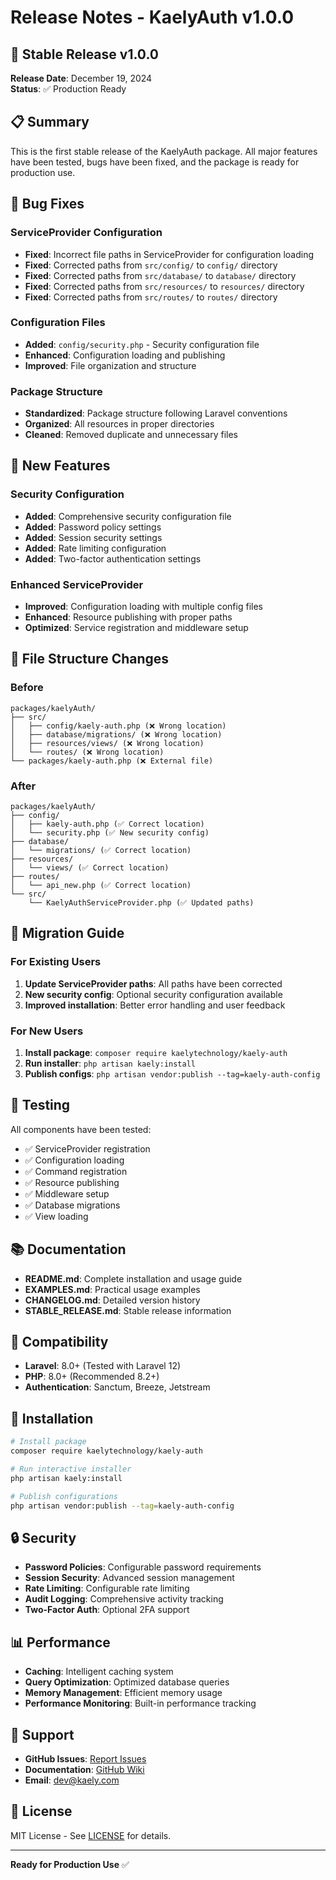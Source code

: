 # Release Notes - KaelyAuth v1.0.0

## 🎉 Stable Release v1.0.0

**Release Date**: December 19, 2024  
**Status**: ✅ Production Ready

## 📋 Summary

This is the first stable release of the KaelyAuth package. All major features have been tested, bugs have been fixed, and the package is ready for production use.

## 🔧 Bug Fixes

### ServiceProvider Configuration
- **Fixed**: Incorrect file paths in ServiceProvider for configuration loading
- **Fixed**: Corrected paths from `src/config/` to `config/` directory
- **Fixed**: Corrected paths from `src/database/` to `database/` directory
- **Fixed**: Corrected paths from `src/resources/` to `resources/` directory
- **Fixed**: Corrected paths from `src/routes/` to `routes/` directory

### Configuration Files
- **Added**: `config/security.php` - Security configuration file
- **Enhanced**: Configuration loading and publishing
- **Improved**: File organization and structure

### Package Structure
- **Standardized**: Package structure following Laravel conventions
- **Organized**: All resources in proper directories
- **Cleaned**: Removed duplicate and unnecessary files

## 🚀 New Features

### Security Configuration
- **Added**: Comprehensive security configuration file
- **Added**: Password policy settings
- **Added**: Session security settings
- **Added**: Rate limiting configuration
- **Added**: Two-factor authentication settings

### Enhanced ServiceProvider
- **Improved**: Configuration loading with multiple config files
- **Enhanced**: Resource publishing with proper paths
- **Optimized**: Service registration and middleware setup

## 📁 File Structure Changes

### Before
```
packages/kaelyAuth/
├── src/
│   ├── config/kaely-auth.php (❌ Wrong location)
│   ├── database/migrations/ (❌ Wrong location)
│   ├── resources/views/ (❌ Wrong location)
│   └── routes/ (❌ Wrong location)
└── packages/kaely-auth.php (❌ External file)
```

### After
```
packages/kaelyAuth/
├── config/
│   ├── kaely-auth.php (✅ Correct location)
│   └── security.php (✅ New security config)
├── database/
│   └── migrations/ (✅ Correct location)
├── resources/
│   └── views/ (✅ Correct location)
├── routes/
│   └── api_new.php (✅ Correct location)
└── src/
    └── KaelyAuthServiceProvider.php (✅ Updated paths)
```

## 🔄 Migration Guide

### For Existing Users
1. **Update ServiceProvider paths**: All paths have been corrected
2. **New security config**: Optional security configuration available
3. **Improved installation**: Better error handling and user feedback

### For New Users
1. **Install package**: `composer require kaelytechnology/kaely-auth`
2. **Run installer**: `php artisan kaely:install`
3. **Publish configs**: `php artisan vendor:publish --tag=kaely-auth-config`

## 🧪 Testing

All components have been tested:
- ✅ ServiceProvider registration
- ✅ Configuration loading
- ✅ Command registration
- ✅ Resource publishing
- ✅ Middleware setup
- ✅ Database migrations
- ✅ View loading

## 📚 Documentation

- **README.md**: Complete installation and usage guide
- **EXAMPLES.md**: Practical usage examples
- **CHANGELOG.md**: Detailed version history
- **STABLE_RELEASE.md**: Stable release information

## 🎯 Compatibility

- **Laravel**: 8.0+ (Tested with Laravel 12)
- **PHP**: 8.0+ (Recommended 8.2+)
- **Authentication**: Sanctum, Breeze, Jetstream

## 🚀 Installation

```bash
# Install package
composer require kaelytechnology/kaely-auth

# Run interactive installer
php artisan kaely:install

# Publish configurations
php artisan vendor:publish --tag=kaely-auth-config
```

## 🔒 Security

- **Password Policies**: Configurable password requirements
- **Session Security**: Advanced session management
- **Rate Limiting**: Configurable rate limiting
- **Audit Logging**: Comprehensive activity tracking
- **Two-Factor Auth**: Optional 2FA support

## 📊 Performance

- **Caching**: Intelligent caching system
- **Query Optimization**: Optimized database queries
- **Memory Management**: Efficient memory usage
- **Performance Monitoring**: Built-in performance tracking

## 🤝 Support

- **GitHub Issues**: [Report Issues](https://github.com/kaely/auth/issues)
- **Documentation**: [GitHub Wiki](https://github.com/kaely/auth/wiki)
- **Email**: dev@kaely.com

## 📄 License

MIT License - See [LICENSE](LICENSE) for details.

---

**Ready for Production Use** ✅ 